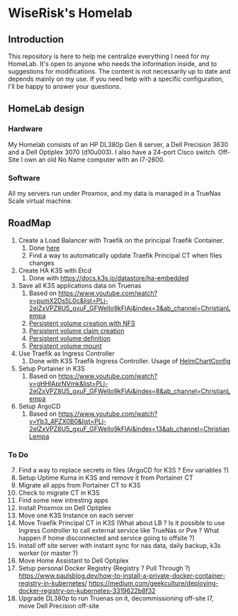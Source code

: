 # WiseRisk's Homelab
## Introduction
This repository is here to help me centralize everything I need for my HomeLab. It's open to anyone who needs the information inside, and to suggestions for modifications.
The content is not necessarily up to date and depends mainly on my use.
If you need help with a specific configuration, I'll be happy to answer your questions.
## HomeLab design
### Hardware
My Homelab consists of an HP DL380p Gen 8 server, a Dell Precision 3630 and a Dell Optiplex 3070 (d10u003). I also have a 24-port Cisco switch.
Off-Site I own an old No Name computer with an I7-2600.
### Software
All my servers run under Proxmox, and my data is managed in a TrueNas Scale virtual machine.
## RoadMap
1) Create a Load Balancer with Traefik on the principal Traefik Container.
   1) Done [here](Traefik/traefik_dynamic/k3s.yml#L47)
   2) Find a way to automatically update Traefik Principal CT when files changes
2) Create HA K3S with Etcd
   1) Done with https://docs.k3s.io/datastore/ha-embedded
3) Save all K3S applications data on Truenas
   1) Based on https://www.youtube.com/watch?v=pumX2Ds5L0c&list=PLj-2elZxVPZ8U5_gxuF_GFWelIo9kFlAj&index=3&ab_channel=ChristianLempa
   2) [Persistent volume creation with NFS](Kubernetes/Example/whoami.yml#L1)
   3) [Persistent volume claim creation](Kubernetes/Example/whoami.yml#L15)
   4) [Persistent volume definition](Kubernetes/Example/whoami.yml#L53)
   5) [Persistent volume mount](Kubernetes/Example/whoami.yml#L49)
4) Use Traefik as Ingress Controller
   1) Done with K3S Traefik Ingress Controller. Usage of [HelmChartConfig](Kubernetes/K3S/Traefik/traefik-config.yaml)
5) Setup Portainer in K3S
   1) Based on https://www.youtube.com/watch?v=gHHIAprNVmk&list=PLj-2elZxVPZ8U5_gxuF_GFWelIo9kFlAj&index=8&ab_channel=ChristianLempa
6) Setup ArgoCD
   1) Based on https://www.youtube.com/watch?v=Yb3_4PZX0B0&list=PLj-2elZxVPZ8U5_gxuF_GFWelIo9kFlAj&index=13&ab_channel=ChristianLempa
### To Do 
7) Find a way to replace secrets in files (ArgoCD for K3S ? Env variables ?)
8) Setup Uptime Kuma in K3S and remove it from Portainer CT
9) Migrate all apps from Portainer CT to K3S
10) Check to migrate CT in K3S
11) Find some new intresting apps
12) Install Proxmox on Dell Optiplex
13) Move one K3S Instance on each server
14) Move Traefik Principal CT in K3S (What about LB ? Is it possible to use Ingress Controller to call external service like TrueNas or Pve ? What happen if home disconnected and service going to offsite ?)
15) Install off site server with instant sync for nas data, daily backup, k3s worker (or master ?)
16) Move Home Assistant to Dell Optiplex
17) Setup personal Docker Registry (Registry ? Pull Through ?)
       https://www.paulsblog.dev/how-to-install-a-private-docker-container-registry-in-kubernetes/
       https://medium.com/geekculture/deploying-docker-registry-on-kubernetes-3319622b8f32
18) Upgrade DL380p to run Truenas on it, decommissioning off-site I7, move Dell Precision off-site